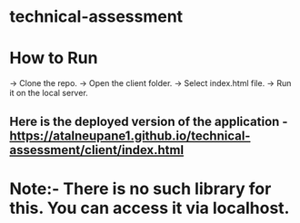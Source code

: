 # technical-assessment

# How to Run

-> Clone the repo.
-> Open the client folder.
-> Select index.html file.
-> Run it on the local server.

## Here is the deployed version of the application - https://atalneupane1.github.io/technical-assessment/client/index.html

# Note:- There is no such library for this. You can access it via localhost.
